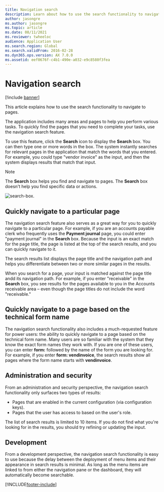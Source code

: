 ```yaml
---
title: Navigation search
description: Learn about how to use the search functionality to navigate to pages, including an outline on how to quickly navigate to particular pages.
author: jasongre
ms.author: jasongre
ms.topic: article
ms.date: 08/11/2021
ms.reviewer: twheeloc
audience: Application User
ms.search.region: Global
ms.search.validFrom: 2016-02-28
ms.dyn365.ops.version: AX 7.0.0
ms.assetid: eef0676f-c4b1-490e-a032-e9c8580f3fea
---
```


# Navigation search

[!include [banner](../includes/banner.md)]

This article explains how to use the search functionality to navigate to pages.

The application includes many areas and pages to help you perform various tasks. To quickly find the pages that you need to complete your tasks, use the navigation search feature.

To use this feature, click the **Search** icon to display the **Search** box. You can then type one or more words in the box. The system instantly searches for relevant pages in the application that match the words that you entered. For example, you could type "vendor invoice" as the input, and then the system displays results that match that input.

> [!NOTE]
> The **Search** box helps you find and navigate to pages. The **Search** box doesn't help you find specific data or actions.

![search-box.](media/navigation-search.png "Search box")

## Quickly navigate to a particular page

The navigation search feature also serves as a great way for you to quickly navigate to a particular page. For example, if you are an accounts payable clerk who frequently uses the **Payment journal** page, you could enter "payment journal" in the **Search** box. Because the input is an exact match for the page title, the page is listed at the top of the search results, and you can quickly navigate to it.

The search results list displays the page title and the navigation path and helps you differentiate between two or more similar pages in the results.

When you search for a page, your input is matched against the page title andd its navigation path. For example, if you enter "receivable" in the **Search** box, you see results for the pages available to you in the Accounts receivable area – even though the page titles do not include the word "receivable."

## Quickly navigate to a page based on the technical form name

The navigation search functionality also includes a much-requested feature for power users: the ability to quickly navigate to a page based on the technical form name. Many users are so familiar with the system that they know the exact form names they work with. If you are one of these users, you can enter **form:** followed by the name of the form you are looking for. For example, if you enter **form: vendinvoice**, the search results show all pages where the form name starts with **vendinvoice**.

## Administration and security

From an administration and security perspective, the navigation search functionality only surfaces two types of results:

- Pages that are enabled in the current configuration (via configuration keys).
- Pages that the user has access to based on the user's role.

The list of search results is limited to 10 items. If you do not find what you're looking for in the results, you should try refining or updating the input.

## Development

From a development perspective, the navigation search functionality is easy to use because the delay between the deployment of menu items and their appearance in search results is minimal. As long as the menu items are linked to from either the navigation pane or the dashboard, they will automatically become searchable.


[!INCLUDE[footer-include](../../../includes/footer-banner.md)]
